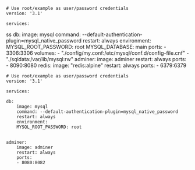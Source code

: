     # Use root/example as user/password credentials
    version: '3.1'

    services:
ss
    db:
        image: mysql
        command: --default-authentication-plugin=mysql_native_password
        restart: always
        environment:
        MYSQL_ROOT_PASSWORD: root
        MYSQL_DATABASE: main
        ports:
        - 3306:3306
        volumes:
        - "./config/my.conf:/etc/mysql/conf.d/config-file.cnf"
        - "./sqldata:/var/lib/mysql:rw"
    adminer:
        image: adminer
        restart: always
        ports:
        - 8090:8080
    redis:
        image: "redis:alpine"
        restart: always
        ports:
        - 6379:6379


    # Use root/example as user/password credentials
    version: '3.1'

    services:

    db:
        image: mysql
        command: --default-authentication-plugin=mysql_native_password
        restart: always
        environment:
        MYSQL_ROOT_PASSWORD: root


    adminer:
        image: adminer
        restart: always
        ports:
        - 8080:8082

